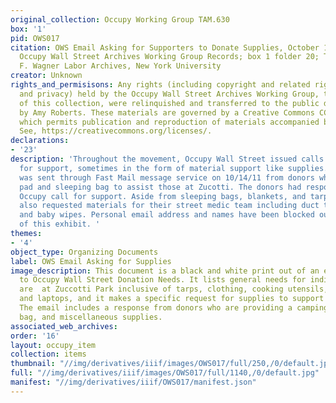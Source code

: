 ```yaml
---
original_collection: Occupy Working Group TAM.630
box: '1'
pid: OWS017
citation: OWS Email Asking for Supporters to Donate Supplies, October 14, 2011; TAM.630
  Occupy Wall Street Archives Working Group Records; box 1 folder 20; Tamiment Library/Robert
  F. Wagner Labor Archives, New York University
creator: Unknown
rights_and_permisisons: Any rights (including copyright and related rights to publicity
  and privacy) held by the Occupy Wall Street Archives Working Group, the creator
  of this collection, were relinquished and transferred to the public domain in 2013
  by Amy Roberts. These materials are governed by a Creative Commons CC0 license,
  which permits publication and reproduction of materials accompanied by full attribution.
  See, https://creativecommons.org/licenses/.
declarations:
- '23'
description: 'Throughout the movement, Occupy Wall Street issued calls and appeals
  for support, sometimes in the form of material support like supplies. This email
  was sent through Fast Mail message service on 10/14/11 from donors who sent a camping
  pad and sleeping bag to assist those at Zucotti. The donors had responded to an
  Occupy call for support. Aside from sleeping bags, blankets, and tarps, the organizers
  also requested materials for their street medic team including duct tape, cold medicine,
  and baby wipes. Personal email address and names have been blocked out by the curators
  of this exhibit. '
themes:
- '4'
object_type: Organizing Documents
label: OWS Email Asking for Supplies
image_description: This document is a black and white print out of an email responding
  to Occupy Wall Street Donation Needs. It lists general needs for individuals who
  are  at Zuccotti Park inclusive of tarps, clothing, cooking utensils, toiletries,
  and laptops, and it makes a specific request for supplies to support street medics.
  The email includes a response from donors who are providing a camping pad, sleeping
  bag, and miscellaneous supplies.
associated_web_archives:
order: '16'
layout: occupy_item
collection: items
thumbnail: "//img/derivatives/iiif/images/OWS017/full/250,/0/default.jpg"
full: "//img/derivatives/iiif/images/OWS017/full/1140,/0/default.jpg"
manifest: "//img/derivatives/iiif/OWS017/manifest.json"
---
```


